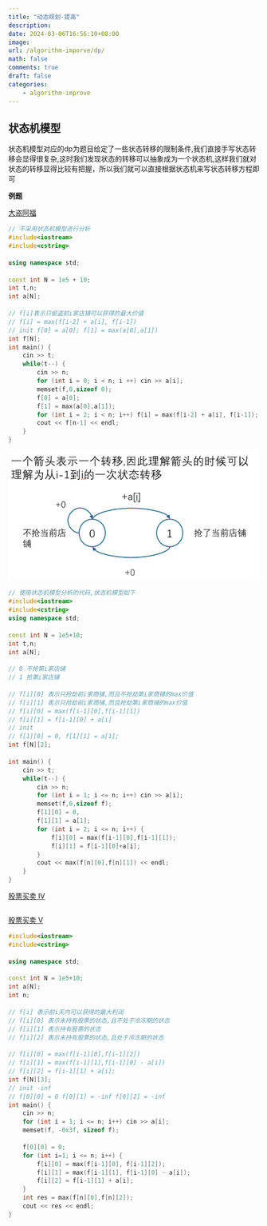 ```yaml
---
title: "动态规划-提高"
description: 
date: 2024-03-06T16:56:10+08:00
image:
url: /algorithm-imporve/dp/
math: false
comments: true
draft: false
categories:
    - algorithm-improve
---
```


## 状态机模型

状态机模型对应的dp为题目给定了一些状态转移的限制条件,我们直接手写状态转移会显得很复杂,这时我们发现状态的转移可以抽象成为一个状态机,这样我们就对状态的转移显得比较有把握，所以我们就可以直接根据状态机来写状态转移方程即可

**例题**

[大盗阿福](https://www.acwing.com/problem/content/description/1051/)

 
```cpp
// 不采用状态机模型进行分析
#include<iostream>
#include<cstring>

using namespace std;

const int N = 1e5 + 10;
int t,n;
int a[N];

// f[i]表示只偷盗前i家店铺可以获得的最大价值
// f[i] = max(f[i-2] + a[i], f[i-1])
// init f[0] = a[0]; f[1] = max(a[0],a[1])
int f[N];
int main() {
    cin >> t;
    while(t--) {
        cin >> n;
        for (int i = 0; i < n; i ++) cin >> a[i];
        memset(f,0,sizeof 0);
        f[0] = a[0];
        f[1] = max(a[0],a[1]);
        for (int i = 2; i < n; i++) f[i] = max(f[i-2] + a[i], f[i-1]);
        cout << f[n-1] << endl;
    }
}
```

![alt text](image.png)

```cpp
// 使用状态机模型分析的代码,状态机模型如下
#include<iostream>
#include<cstring>
using namespace std;

const int N = 1e5+10;
int t,n;
int a[N];

// 0 不抢第i家店铺
// 1 抢第i家店铺

// f[i][0] 表示只抢劫前i家商铺,而且不抢劫第i家商铺的max价值
// f[i][1] 表示只抢劫前i家商铺,而且抢劫第i家商铺的max价值
// f[i][0] = max(f[i-1][0],f[i-1][1])
// f[i][1] = f[i-1][0] + a[i]
// init
// f[1][0] = 0, f[1][1] = a[1];
int f[N][2];

int main() {
    cin >> t;
    while(t--) {
        cin >> n;
        for (int i = 1; i <= n; i++) cin >> a[i];
        memset(f,0,sizeof f);
        f[1][0] = 0,
        f[1][1] = a[1];
        for (int i = 2; i <= n; i++) {
            f[i][0] = max(f[i-1][0],f[i-1][1]);
            f[i][1] = f[i-1][0]+a[i];
        }
        cout << max(f[n][0],f[n][1]) << endl;
    }
}
```


[股票买卖 IV](https://www.acwing.com/problem/content/1059/)

```cpp
```

[股票买卖 V](https://www.acwing.com/problem/content/1060/)

```cpp
#include<iostream>
#include<cstring>

using namespace std;

const int N = 1e5+10;
int a[N];
int n;

// f[i] 表示前i天内可以获得的最大利润
// f[i][0] 表示未持有股票的状态,且不处于冷冻期的状态
// f[i][1] 表示持有股票的状态
// f[i][2] 表示未持有股票的状态,且处于冷冻期的状态

// f[i][0] = max(f[i-1][0],f[i-1][2])
// f[i][1] = max(f[i-1][1],f[i-1][0] - a[i])
// f[i][2] = f[i-1][1] + a[i];
int f[N][3];
// init -inf
// f[0][0] = 0 f[0][1] = -inf f[0][2] = -inf
int main() {
    cin >> n;
    for (int i = 1; i <= n; i++) cin >> a[i];
    memset(f, -0x3f, sizeof f);
    
    f[0][0] = 0;
    for (int i=1; i <= n; i++) {
        f[i][0] = max(f[i-1][0], f[i-1][2]);
        f[i][1] = max(f[i-1][1], f[i-1][0] - a[i]);
        f[i][2] = f[i-1][1] + a[i];
    }
    int res = max(f[n][0],f[n][2]);
    cout << res << endl;
}
```
